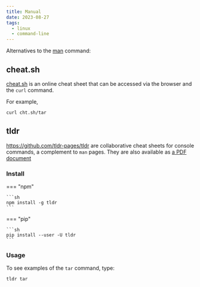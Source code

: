 ```yaml
---
title: Manual
date: 2023-08-27
tags:
  - linux
  - command-line
---
```


Alternatives to the [man](https://linux.die.net/man/) command:

## cheat.sh

[cheat.sh](https://cheat.sh/) is an online cheat sheet that can be accessed via the browser and the `curl` command.

For example,

```sh
curl cht.sh/tar
```

## tldr

https://github.com/tldr-pages/tldr are collaborative cheat sheets for console commands, a complement to `man` pages. They are also available as [a PDF document](https://tldr.sh/assets/tldr-book.pdf)

### Install

=== "npm"

    ```sh
    npm install -g tldr
    ```

=== "pip"

    ```sh
    pip install --user -U tldr
    ```

### Usage

To see examples of the `tar` command, type:

```sh
tldr tar
```
